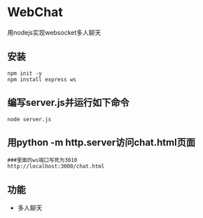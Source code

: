# WebChat
用nodejs实现websocket多人聊天

## 安装
```
npm init -y
npm install express ws
```

## 编写server.js并运行如下命令
```
node server.js
```

## 用python -m http.server访问chat.html页面
```
###里面的ws端口写死为3010
http://localhost:3000/chat.html
``` 

## 功能
- 多人聊天


